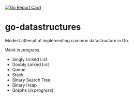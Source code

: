 [![Go Report Card](https://goreportcard.com/badge/github.com/gregoryalbouy/go-datastructures)](https://goreportcard.com/report/github.com/gregoryalbouy/go-datastructures)
  
# go-datastructures

Modest attempt at implementing common datastructure in Go.

_Work in progress._

* Singly Linked List
* Doubly Linked List
* Queue
* Stack
* Binary Search Tree
* Binary Heap
* Graphs (_in progress_)